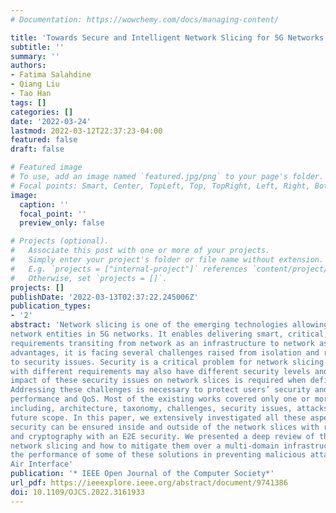 ```yaml
---
# Documentation: https://wowchemy.com/docs/managing-content/

title: 'Towards Secure and Intelligent Network Slicing for 5G Networks'
subtitle: ''
summary: ''
authors:
- Fatima Salahdine
- Qiang Liu
- Tao Han
tags: []
categories: []
date: '2022-03-24'
lastmod: 2022-03-12T22:37:23-04:00
featured: false
draft: false

# Featured image
# To use, add an image named `featured.jpg/png` to your page's folder.
# Focal points: Smart, Center, TopLeft, Top, TopRight, Left, Right, BottomLeft, Bottom, BottomRight.
image:
  caption: ''
  focal_point: ''
  preview_only: false

# Projects (optional).
#   Associate this post with one or more of your projects.
#   Simply enter your project's folder or file name without extension.
#   E.g. `projects = ["internal-project"]` references `content/project/deep-learning/index.md`.
#   Otherwise, set `projects = []`.
projects: []
publishDate: '2022-03-13T02:37:22.245006Z'
publication_types:
- '2'
abstract: 'Network slicing is one of the emerging technologies allowing resource sharing among different
network entities in 5G networks. It enables delivering smart, critical, and multi-services with distinctive
requirements transiting from network as an infrastructure to network as a service setup. Although its
advantages, it is facing several challenges raised from isolation and resource sharing among services leading
to security issues. Security is a critical problem for network slicing as slices serving customized services
with different requirements may also have different security levels and policies. Thus, considering the
impact of these security issues on network slices is required when defining and designing security protocols.
Addressing these challenges is necessary to protect users’ security and privacy while maintaining the required
performance and QoS. Most of the existing works covered only one or more aspects of the network slicing
including, architecture, taxonomy, challenges, security issues, attacks classification, possible solutions, and
future scope. In this paper, we extensively investigated all these aspects and others, we analyzed how the
security can be ensured inside and outside of the network slices with resource isolation, machine learning,
and cryptography with an E2E security. We presented a deep review of the security issues threatening the
network slicing and how to mitigate them over a multi-domain infrastructure in 5G networks. we evaluated
the performance of some of these solutions in preventing malicious attacks through experiments using Open
Air Interface'
publication: '* IEEE Open Journal of the Computer Society*'
url_pdf: https://ieeexplore.ieee.org/abstract/document/9741386
doi: 10.1109/OJCS.2022.3161933
---
```

